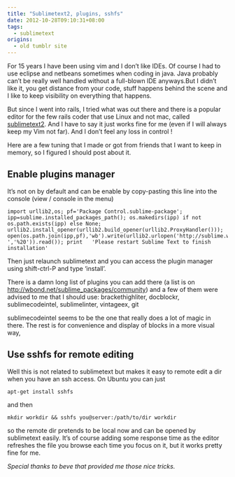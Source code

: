 ```yaml
---
title: "Sublimetext2, plugins, sshfs"
date: 2012-10-28T09:10:31+08:00
tags:
  - sublimetext
origins: 
  - old tumblr site
---
```

For 15 years I have been using vim and I don’t like IDEs. Of course I had to use eclipse and netbeans sometimes when coding in java. Java probably can’t be really well handled without a full-blown IDE anyways.But I didn’t like it, you get distance from your code, stuff happens behind the scene and I like to keep visibility on everything that happens.

But since I went into rails, I tried what was out there and there is a popular editor for the few rails coder that use Linux and not mac, called [sublimetext2][1]. And I have to say it just works fine for me (even if I will always keep my Vim not far). And I don’t feel any loss in control !

Here are a few tuning that I made or got from friends that I want to keep in memory, so I figured I should post about it.

## Enable plugins manager

It’s not on by default and can be enable by copy-pasting this line into the console (view / console in the menu)

    import urllib2,os; pf='Package Control.sublime-package'; ipp=sublime.installed_packages_path(); os.makedirs(ipp) if not  os.path.exists(ipp) else None;  urllib2.install_opener(urllib2.build_opener(urllib2.ProxyHandler())); open(os.path.join(ipp,pf),'wb').write(urllib2.urlopen('http://sublime.wbond.net/'+pf.replace(' ','%20')).read()); print   'Please restart Sublime Text to finish installation'

Then just relaunch sublimetext and you can access the plugin manager using shift-ctrl-P and type ‘install’.

There is a damn long list of plugins you can add there (a list is on <http://wbond.net/sublime_packages/community>) and a few of them were advised to me that I should use: brackethighliter, docblockr, sublimecodeintel, sublimelinter, vintageex, git

sublimecodeintel seems to be the one that really does a lot of magic in there. The rest is for convenience and display of blocks in a more visual way,

## Use sshfs for remote editing

Well this is not related to sublimetext but makes it easy to remote edit a dir when you have an ssh access. On Ubuntu you can just

    apt-get install sshfs

and then

    mkdir workdir && sshfs you@server:/path/to/dir workdir

so the remote dir pretends to be local now and can be opened by sublimetext easily. It’s of course adding some response time as the editor refreshes the file you browse each time you focus on it, but it works pretty fine for me.

*Special thanks to beve that provided me those nice tricks.*


[1]: http://www.sublimetext.com/2
